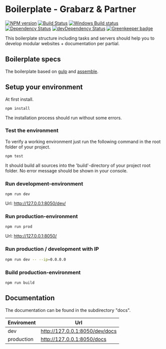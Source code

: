 # Boilerplate - Grabarz & Partner

[![NPM version](https://badge.fury.io/gh/GrabarzUndPartner%2gp-boilerplate.svg)](https://badge.fury.io/gh/GrabarzUndPartner%2gp-boilerplate)
[![Build Status](https://img.shields.io/travis/GrabarzUndPartner/gp-boilerplate.svg?style=flat&label=Linux%20build)](https://travis-ci.org/GrabarzUndPartner/gp-boilerplate)
[![Windows Build status](https://img.shields.io/appveyor/ci/GrabarzUndPartner/gp-boilerplate.svg?style=flat&label=Windows%20build)](https://ci.appveyor.com/project/GrabarzUndPartner/gp-boilerplate)
[![Dependency Status](https://img.shields.io/david/GrabarzUndPartner/gp-boilerplate.svg?style=flat)](https://david-dm.org/GrabarzUndPartner/gp-boilerplate)
[![devDependency Status](https://img.shields.io/david/dev/GrabarzUndPartner/gp-boilerplate.svg?style=flat)](https://david-dm.org/GrabarzUndPartner/gp-boilerplate#info=devDependencies) [![Greenkeeper badge](https://badges.greenkeeper.io/GrabarzUndPartner/gp-boilerplate.svg)](https://greenkeeper.io/)

This boilerplate structure including tasks and servers should help you to develop modular websites + documentation per partial.

## Boilerplate specs

The boilerplate based on [gulp](https://github.com/gulpjs/gulp) and [assemble](https://github.com/assemble/assemble).

## Setup your environment

At first install.

```
npm install
```

The installation process should run without some errors.

### Test the environment

To verify a working environment just run the following command in the root folder of your project.

```
npm test
```

It should build all sources into the 'build'-directory of your project root folder. No error message should be shown in your console.

### Run development-environment

```
npm run dev
```

Url: http://127.0.0.1:8050/dev/

### Run production-environment

```
npm run prod
```

Url: http://127.0.0.1:8050/

### Run production / development with IP

```bash
npm run dev -- --ip=0.0.0.0
```

### Build production-environment

```
npm run build
```

## Documentation

The documentation can be found in the subdirectory "docs".

| Enviroment | Url                            |
| ---------- | ------------------------------ |
| dev        | http://127.0.0.1:8050/dev/docs |
| production | http://127.0.0.1:8050/docs     |
